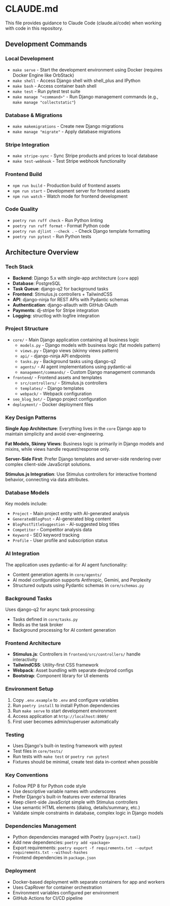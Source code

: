 # CLAUDE.md

This file provides guidance to Claude Code (claude.ai/code) when working with code in this repository.

## Development Commands

### Local Development
- `make serve` - Start the development environment using Docker (requires Docker Engine like OrbStack)
- `make shell` - Access Django shell with shell_plus and IPython
- `make bash` - Access container bash shell
- `make test` - Run pytest test suite
- `make manage "<command>"` - Run Django management commands (e.g., `make manage "collectstatic"`)

### Database & Migrations
- `make makemigrations` - Create new Django migrations
- `make manage "migrate"` - Apply database migrations

### Stripe Integration
- `make stripe-sync` - Sync Stripe products and prices to local database
- `make test-webhook` - Test Stripe webhook functionality

### Frontend Build
- `npm run build` - Production build of frontend assets
- `npm run start` - Development server for frontend assets
- `npm run watch` - Watch mode for frontend development

### Code Quality
- `poetry run ruff check` - Run Python linting
- `poetry run ruff format` - Format Python code
- `poetry run djlint --check .` - Check Django template formatting
- `poetry run pytest` - Run Python tests

## Architecture Overview

### Tech Stack
- **Backend**: Django 5.x with single-app architecture (`core` app)
- **Database**: PostgreSQL
- **Task Queue**: django-q2 for background tasks
- **Frontend**: Stimulus.js controllers + TailwindCSS
- **API**: django-ninja for REST APIs with Pydantic schemas
- **Authentication**: django-allauth with GitHub OAuth
- **Payments**: dj-stripe for Stripe integration
- **Logging**: structlog with logfire integration

### Project Structure
- `core/` - Main Django application containing all business logic
  - `models.py` - Django models with business logic (fat models pattern)
  - `views.py` - Django views (skinny views pattern)
  - `api/` - django-ninja API endpoints
  - `tasks.py` - Background tasks using django-q2
  - `agents/` - AI agent implementations using pydantic-ai
  - `management/commands/` - Custom Django management commands
- `frontend/` - Frontend assets and templates
  - `src/controllers/` - Stimulus.js controllers
  - `templates/` - Django templates
  - `webpack/` - Webpack configuration
- `seo_blog_bot/` - Django project configuration
- `deployment/` - Docker deployment files

### Key Design Patterns

**Single App Architecture**: Everything lives in the `core` Django app to maintain simplicity and avoid over-engineering.

**Fat Models, Skinny Views**: Business logic is primarily in Django models and mixins, while views handle request/response only.

**Server-Side First**: Prefer Django templates and server-side rendering over complex client-side JavaScript solutions.

**Stimulus.js Integration**: Use Stimulus controllers for interactive frontend behavior, connecting via data attributes.

### Database Models
Key models include:
- `Project` - Main project entity with AI-generated analysis
- `GeneratedBlogPost` - AI-generated blog content
- `BlogPostTitleSuggestion` - AI-suggested blog titles
- `Competitor` - Competitor analysis data
- `Keyword` - SEO keyword tracking
- `Profile` - User profile and subscription status

### AI Integration
The application uses pydantic-ai for AI agent functionality:
- Content generation agents in `core/agents/`
- AI model configuration supports Anthropic, Gemini, and Perplexity
- Structured outputs using Pydantic schemas in `core/schemas.py`

### Background Tasks
Uses django-q2 for async task processing:
- Tasks defined in `core/tasks.py`
- Redis as the task broker
- Background processing for AI content generation

### Frontend Architecture
- **Stimulus.js**: Controllers in `frontend/src/controllers/` handle interactivity
- **TailwindCSS**: Utility-first CSS framework
- **Webpack**: Asset bundling with separate dev/prod configs
- **Bootstrap**: Component library for UI elements

### Environment Setup
1. Copy `.env.example` to `.env` and configure variables
2. Run `poetry install` to install Python dependencies
3. Run `make serve` to start development environment
4. Access application at `http://localhost:8009/`
5. First user becomes admin/superuser automatically

### Testing
- Uses Django's built-in testing framework with pytest
- Test files in `core/tests/`
- Run tests with `make test` or `poetry run pytest`
- Fixtures should be minimal, create test data in-context when possible

### Key Conventions
- Follow PEP 8 for Python code style
- Use descriptive variable names with underscores
- Prefer Django's built-in features over external libraries
- Keep client-side JavaScript simple with Stimulus controllers
- Use semantic HTML elements (dialog, details/summary, etc.)
- Validate simple constraints in database, complex logic in Django models

### Dependencies Management
- Python dependencies managed with Poetry (`pyproject.toml`)
- Add new dependencies: `poetry add <package>`
- Export requirements: `poetry export -f requirements.txt --output requirements.txt --without-hashes`
- Frontend dependencies in `package.json`

### Deployment
- Docker-based deployment with separate containers for app and workers
- Uses CapRover for container orchestration
- Environment variables configured per environment
- GitHub Actions for CI/CD pipeline
